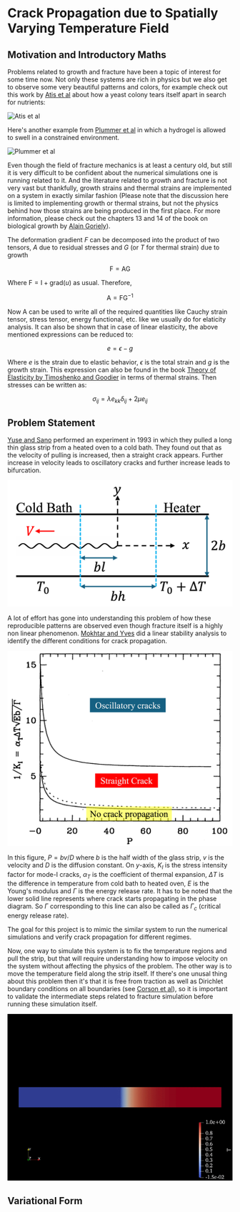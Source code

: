# Crack Propagation due to Spatially Varying Temperature Field

## Motivation and Introductory Maths

Problems related to growth and fracture have been a topic of interest for some time now. Not only these systems are rich in physics but we also get to observe some very beautiful patterns and colors, for example check out this work by [Atis et al](https://journals.aps.org/prx/abstract/10.1103/PhysRevX.9.021058) about how a yeast colony tears itself apart in search for nutrients:

![Atis et al](figures/yeast.gif)

Here's another example from [Plummer et al](https://pubs.rsc.org/en/content/articlelanding/2024/sm/d3sm01470c) in which a hydrogel is allowed to swell in a constrained environment.

![Plummer et al](figures/hydrogelswelling.gif)

Even though the field of fracture mechanics is at least a century old, but still it is very difficult to be confident about the numerical simulations one is running related to it. And the literature related to growth and fracture is not very vast but thankfully, growth strains and thermal strains are implemented on a system in exactly similar fashion (Please note that the discussion here is limited to implementing growth or thermal strains, but not the physics behind how those strains are being produced in the first place. For more information, please check out the chapters 13 and 14 of the book on biological growth by [Alain Goriely](https://link.springer.com/book/10.1007/978-0-387-87710-5)). 

The deformation gradient $F$ can be decomposed into the product of two tensors, $A$ due to residual stresses and $G$ (or $T$ for thermal strain) due to growth

$$\mathrm{F} = \mathrm{AG}$$

Where $\mathrm{F} = \mathrm{I} + \mathrm{grad}(u)$ as usual. Therefore,

$$\mathrm{A} = \mathrm{FG^{-1}}$$

Now $\mathrm{A}$ can be used to write all of the required quantities like Cauchy strain tensor, stress tensor, energy functional, etc. like we usually do for elaticity analysis. It can also be shown that in case of linear elasticity, the above mentioned expressions can be reduced to:

$$e = \epsilon - g$$

Where $e$ is the strain due to elastic behavior, $\epsilon$ is the total strain and $g$ is the growth strain. This expression can also be found in the book [Theory of Elasticity by Timoshenko and Goodier](https://asmedigitalcollection.asme.org/appliedmechanics/article/37/3/888/427761/Theory-of-Elasticity-3rd-ed) in terms of thermal strains. Then stresses can be written as:

$$\sigma_{ij} = \lambda e_{kk}\delta_{ij} + 2\mu e_{ij}$$

## Problem Statement

[Yuse and Sano](https://www.nature.com/articles/362329a0) performed an experiment in 1993 in which they pulled a long thin glass strip from a heated oven to a cold bath. They found out that as the velocity of pulling is increased, then a straight crack appears. Further increase in velocity leads to oscillatory cracks and further increase leads to bifurcation.

![yuseandsano](figures/yuseandsano.png)

A lot of effort has gone into understanding this problem of how these reproducible patterns are observed even though fracture itself is a highly non linear phenomenon. [Mokhtar and Yves](https://journals.aps.org/pre/abstract/10.1103/PhysRevE.52.4105) did a linear stability analysis to identify the different conditions for crack propagation.

![condition](figures/cond.png)

In this figure, $P = bv/D$ where $b$ is the half width of the glass strip, $v$ is the velocity and $D$ is the diffusion constant. On *y*-axis, $K_I$ is the stress intensity factor for mode-I cracks, $\alpha_T$ is the coefficient of thermal expansion, $\Delta T$ is the difference in temperature from cold bath to heated oven, $E$ is the Young's modulus and $\Gamma$ is the energy release rate. It has to be noted that the lower solid line represents where crack starts propagating in the phase diagram. So $\Gamma$ corresponding to this line can also be called as $\Gamma_c$ (critical energy release rate). 

The goal for this project is to mimic the similar system to run the numerical simulations and verify crack propagation for different regimes.

Now, one way to simulate this system is to fix the temperature regions and pull the strip, but that will require understanding how to impose velocity on the system without affecting the physics of the problem. The other way is to move the temperature field along the strip itself. If there's one unusal thing about this problem then it's that it is free from traction as well as Dirichlet boundary conditions on all boundaries (see [Corson et al](https://link.springer.com/article/10.1007/s10704-009-9361-4)), so it is important to validate the intermediate steps related to fracture simulation before running these simulation itself.

![movingtemp](figures/tempan.gif)

## Variational Form
